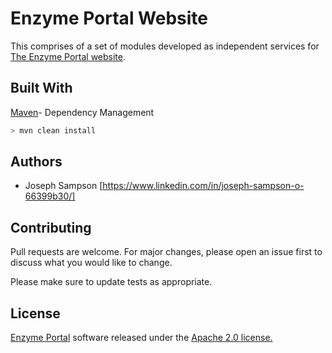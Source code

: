 # Enzyme Portal Website

This comprises of a set of modules developed as independent services for [The Enzyme Portal website](https://www.ebi.ac.uk/enzymeportal/).

## Built With

[Maven](https://maven.apache.org/)- Dependency Management


```bash
> mvn clean install
```
## Authors

* Joseph Sampson [https://www.linkedin.com/in/joseph-sampson-o-66399b30/]

## Contributing
Pull requests are welcome. For major changes, please open an issue first to discuss what you would like to change.

Please make sure to update tests as appropriate.

## License

[Enzyme Portal](https://www.ebi.ac.uk/enzymeportal/) software released under the [Apache 2.0 license.](https://www.apache.org/licenses/LICENSE-2.0.html)
